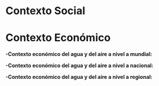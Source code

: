 # Contexto Social

# Contexto Económico

**-Contexto económico del agua y del aire a nivel a mundial:**


**-Contexto económico del agua y del aire a nivel a nacional:**

**-Contexto económico del agua y del aire a nivel a regional:**







